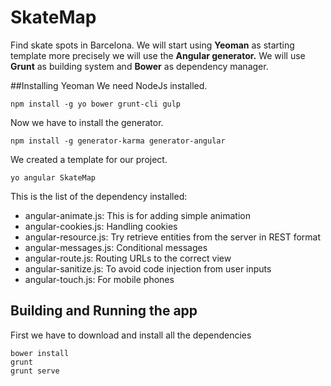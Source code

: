 # SkateMap
Find skate spots in Barcelona.
We will start using **Yeoman** as starting template more precisely we will use the
**Angular generator.**
We will use **Grunt** as building system and **Bower** as dependency manager.

##Installing Yeoman
We need NodeJs installed.
```
npm install -g yo bower grunt-cli gulp
```
Now we have to install the generator.
```
npm install -g generator-karma generator-angular
```

We created a template for our project.

```
yo angular SkateMap
```
This is the list of the dependency installed:

- angular-animate.js: This is for adding simple animation
- angular-cookies.js: Handling cookies
- angular-resource.js: Try retrieve entities from the server in REST format
- angular-messages.js: Conditional messages
- angular-route.js: Routing URLs to the correct view
- angular-sanitize.js: To avoid code injection from user inputs
- angular-touch.js: For mobile phones


## Building and Running the app
First we have to download and install all the dependencies
```
bower install
grunt
grunt serve
```
